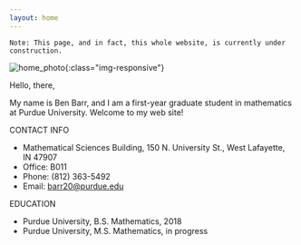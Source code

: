 ```yaml
---
layout: home
---
```


`Note: This page, and in fact, this whole website, is currently under construction.`

![home_photo](/assets/photos/home_photo.png){:class="img-responsive"}



Hello, there,

My name is Ben Barr, and I am a first-year graduate student in mathematics at Purdue University. Welcome to my web site!

CONTACT INFO
* Mathematical Sciences Building, 150 N. University St., West Lafayette, IN 47907
* Office: B011
* Phone: (812) 363-5492
* Email: [barr20@purdue.edu](mailto:barr20@purdue.edu)

EDUCATION
* Purdue University, B.S. Mathematics, 2018
* Purdue University, M.S. Mathematics, in progress
